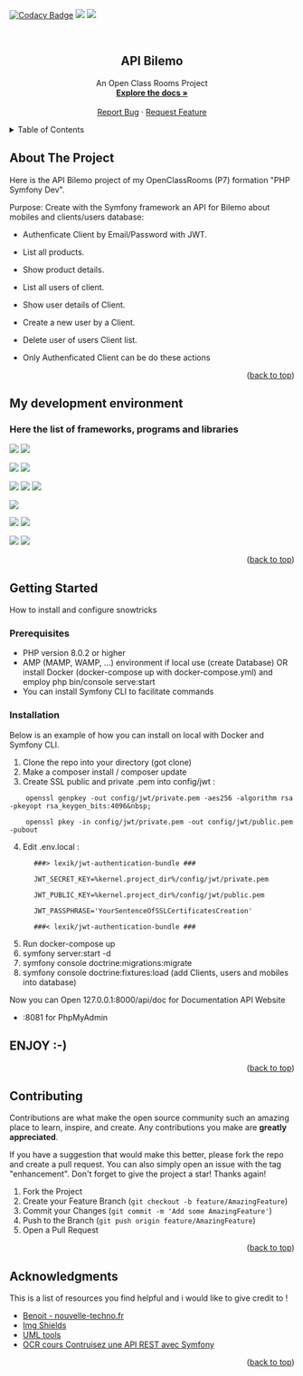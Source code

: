 <a name="readme-top"></a>

[![Codacy Badge](https://app.codacy.com/project/badge/Grade/e257142aab944ec3b9eb44d2129c20ad)](https://www.codacy.com/gh/Kimealabs/BileMoP7/dashboard?utm_source=github.com&amp;utm_medium=referral&amp;utm_content=Kimealabs/BileMoP7&amp;utm_campaign=Badge_Grade)
<img src="https://img.shields.io/badge/PHP 8.1-black?style=flat-square&logo=Php" />
<img src="https://img.shields.io/badge/LICENCE-MIT-blue" />

<br />
<div align="center">
    <h2 align="center">API Bilemo</h2>

  <p align="center">
    An Open Class Rooms Project
    <br />
    <a href="https://github.com/Kimealabs/BileMoP7/"><strong>Explore the docs »</strong></a>
    <br />
    <br />
    <a href="https://github.com/Kimealabs/BileMoP7/issues">Report Bug</a>
    ·
    <a href="https://github.com/Kimealabs/BileMoP7/issues">Request Feature</a>
  </p>
</div>



<!-- TABLE OF CONTENTS -->
<details>
  <summary>Table of Contents</summary>
  <ol>
    <li>
      <a href="#about-the-project">About The Project</a>
      <ul>
        <li><a href="#my-development-environment">My development environment</a></li>
      </ul>
    </li>
    <li>
      <a href="#getting-started">Getting Started</a>
      <ul>
        <li><a href="#prerequisites">Prerequisites</a></li>
        <li><a href="#installation">Installation</a></li>
      </ul>
    </li>
    <li><a href="#contributing">Contributing</a></li>
    <li><a href="#acknowledgments">Acknowledgments</a></li>
  </ol>
</details>



<!-- ABOUT THE PROJECT -->
## About The Project

Here is the API Bilemo project of my OpenClassRooms (P7) formation "PHP Symfony Dev".

Purpose: Create with the Symfony framework an API for Bilemo about mobiles and clients/users database:

- Authenficate Client by Email/Password with JWT.


- List all products.
- Show product details.
- List all users of client.
- Show user details of Client.
- Create a new user by a Client.
- Delete user of users Client list.
- Only Authenficated Client can be do these actions




<p align="right">(<a href="#readme-top">back to top</a>)</p>


<!-- DEV ENV -->
## My development environment 
### Here the list of frameworks, programs and libraries

<img src="https://img.shields.io/badge/Symfony 6.1.4-black?style=for-the-badge&logo=Symfony" />  <img src="https://img.shields.io/badge/Symfony CLI 5.4.11-black?style=for-the-badge&logo=Symfony" />

<img src="https://img.shields.io/badge/Composer 2.3.10-280?style=for-the-badge&logo=Composer" /> <img src="https://img.shields.io/badge/Twig 3.4.2-green?style=for-the-badge" />

<img src="https://img.shields.io/badge/PHP 8.1-eef?style=for-the-badge&logo=PHP" /> <img src="https://img.shields.io/badge/Apache 2.4.54-fa0303?style=for-the-badge&logo=Apache" /> <img src="https://img.shields.io/badge/PhpMyAdmin 5.2.0-f2cb61?style=for-the-badge&logo=phpMyAdmin" />


<img src="https://img.shields.io/badge/VSCode 1.71.0-0055aa?style=for-the-badge&logo=Visual Studio Code" />

<img src="https://img.shields.io/badge/Docker 4.11.1-eee?style=for-the-badge&logo=Docker" />  <img src="https://img.shields.io/badge/WSL2 with Ubuntu 20.04 LTS-eee?style=for-the-badge&logo=Ubuntu" />

<img src="https://img.shields.io/badge/NelmioApiDocBundle-v4.0-%230088dd" />
<img src="https://img.shields.io/badge/LexikJWTAuthentificationBundle-v2.16-%23dd8800" />

<p align="right">(<a href="#readme-top">back to top</a>)</p>



<!-- GETTING STARTED -->
## Getting Started

How to install and configure snowtricks

### Prerequisites

- PHP version 8.0.2 or higher
- AMP (MAMP, WAMP, ...) environment if local use (create Database) OR install Docker (docker-compose up with docker-compose.yml) and employ php bin/console serve:start
- You can install Symfony CLI to facilitate commands

### Installation

Below is an example of how you can install on local with Docker and Symfony CLI.

1. Clone the repo into your directory (got clone)
2. Make a composer install / composer update
3. Create SSL public and private .pem into config/jwt :

  ```
      openssl genpkey -out config/jwt/private.pem -aes256 -algorithm rsa -pkeyopt rsa_keygen_bits:4096&nbsp;
      
      openssl pkey -in config/jwt/private.pem -out config/jwt/public.pem -pubout
```


4. Edit .env.local :

```
      ###> lexik/jwt-authentication-bundle ###
      
      JWT_SECRET_KEY=%kernel.project_dir%/config/jwt/private.pem
  
      JWT_PUBLIC_KEY=%kernel.project_dir%/config/jwt/public.pem
  
      JWT_PASSPHRASE='YourSentenceOfSSLCertificatesCreation'
  
      ###< lexik/jwt-authentication-bundle ###
  ```

5. Run docker-compose up
6. symfony server:start -d
7. symfony console doctrine:migrations:migrate
8. symfony console doctrine:fixtures:load (add Clients, users and mobiles into database)

Now you can Open 127.0.0.1:8000/api/doc for Documentation API Website
* :8081 for PhpMyAdmin
      
      
## ENJOY :-)

<p align="right">(<a href="#readme-top">back to top</a>)</p>


<!-- CONTRIBUTING -->
## Contributing

Contributions are what make the open source community such an amazing place to learn, inspire, and create. Any contributions you make are **greatly appreciated**.

If you have a suggestion that would make this better, please fork the repo and create a pull request. You can also simply open an issue with the tag "enhancement".
Don't forget to give the project a star! Thanks again!

1. Fork the Project
2. Create your Feature Branch (`git checkout -b feature/AmazingFeature`)
3. Commit your Changes (`git commit -m 'Add some AmazingFeature'`)
4. Push to the Branch (`git push origin feature/AmazingFeature`)
5. Open a Pull Request

<p align="right">(<a href="#readme-top">back to top</a>)</p>


<!-- ACKNOWLEDGMENTS -->
## Acknowledgments

This is a list of resources you find helpful and i would like to give credit to !

* [Benoit - nouvelle-techno.fr](https://nouvelle-techno.fr/)
* [Img Shields](https://shields.io)
* [UML tools](https://app.diagrams.net/)
* [OCR cours Contruisez une API REST avec Symfony ](https://openclassrooms.com/fr/courses/7709361-construisez-une-api-rest-avec-symfony)


<p align="right">(<a href="#readme-top">back to top</a>)</p>
